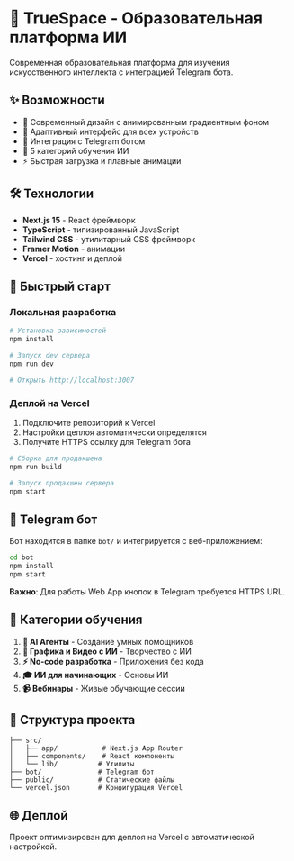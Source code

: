 # 🚀 TrueSpace - Образовательная платформа ИИ

Современная образовательная платформа для изучения искусственного интеллекта с интеграцией Telegram бота.

## ✨ Возможности

- 🎨 Современный дизайн с анимированным градиентным фоном
- 📱 Адаптивный интерфейс для всех устройств
- 🤖 Интеграция с Telegram ботом
- 🎯 5 категорий обучения ИИ
- ⚡ Быстрая загрузка и плавные анимации

## 🛠 Технологии

- **Next.js 15** - React фреймворк
- **TypeScript** - типизированный JavaScript
- **Tailwind CSS** - утилитарный CSS фреймворк
- **Framer Motion** - анимации
- **Vercel** - хостинг и деплой

## 🚀 Быстрый старт

### Локальная разработка

```bash
# Установка зависимостей
npm install

# Запуск dev сервера
npm run dev

# Открыть http://localhost:3007
```

### Деплой на Vercel

1. Подключите репозиторий к Vercel
2. Настройки деплоя автоматически определятся
3. Получите HTTPS ссылку для Telegram бота

```bash
# Сборка для продакшена
npm run build

# Запуск продакшен сервера
npm start
```

## 🤖 Telegram бот

Бот находится в папке `bot/` и интегрируется с веб-приложением:

```bash
cd bot
npm install
npm start
```

**Важно**: Для работы Web App кнопок в Telegram требуется HTTPS URL.

## 🎯 Категории обучения

1. **🤖 AI Агенты** - Создание умных помощников
2. **🎨 Графика и Видео с ИИ** - Творчество с ИИ
3. **⚡ No-code разработка** - Приложения без кода
4. **🎓 ИИ для начинающих** - Основы ИИ
5. **📹 Вебинары** - Живые обучающие сессии

## 📁 Структура проекта

```
├── src/
│   ├── app/           # Next.js App Router
│   ├── components/    # React компоненты
│   └── lib/          # Утилиты
├── bot/              # Telegram бот
├── public/           # Статические файлы
└── vercel.json       # Конфигурация Vercel
```

## 🌐 Деплой

Проект оптимизирован для деплоя на Vercel с автоматической настройкой.
